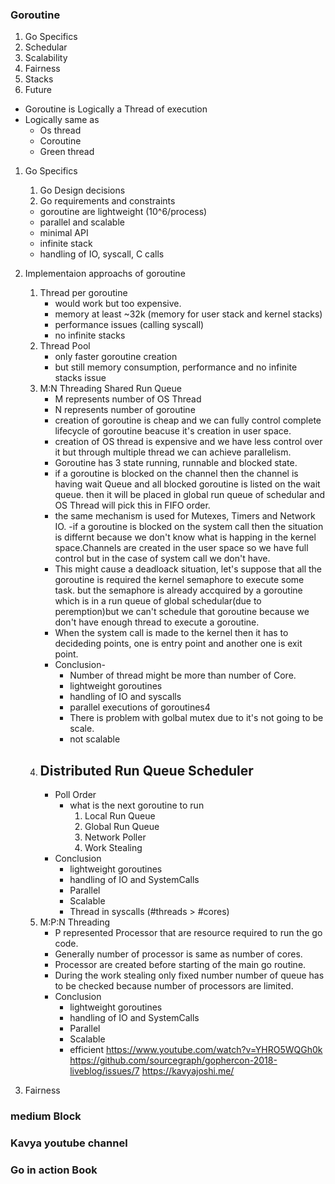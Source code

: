 ### Goroutine
1. Go Specifics
2. Schedular
3. Scalability
4. Fairness
5. Stacks
6. Future

  - Goroutine is Logically a Thread of execution
  - Logically same as
    - Os thread
    - Coroutine
    - Green thread

1. Go Specifics
   1. Go Design decisions
   2. Go requirements and constraints
   - goroutine are lightweight (10^6/process)
   - parallel and scalable
   - minimal API  
   - infinite stack
   - handling of IO, syscall, C calls


2. Implementaion approachs of goroutine
   1. Thread per goroutine
      - would work but too expensive.
      - memory at least ~32k (memory for user stack and kernel stacks)
      - performance issues (calling syscall)
      - no infinite stacks
   2. Thread Pool
      - only faster goroutine creation
      - but still memory consumption, performance and no infinite stacks issue
   3. M:N Threading Shared Run Queue
      - M represents number of OS Thread
      - N represents number of goroutine
      - creation of goroutine is cheap and we can fully control complete lifecycle of goroutine beacuse it's creation in user space.
      - creation of OS thread is expensive and we have less control over it but through multiple thread we can achieve parallelism.
      - Goroutine has 3 state running, runnable and blocked state.
      - if a goroutine is blocked on the channel then the channel is having wait Queue and all blocked goroutine is listed on the wait queue. then it will be placed in global run queue of schedular and OS Thread will pick this in FIFO order.
      - the same mechanism is used for Mutexes, Timers and Network IO.
      -if a goroutine is blocked on the system call then the situation is differnt because we don't know what is happing in the kernel space.Channels are created in the user space so we have full control but in the case of system call we don't have.
      - This might cause a deadloack situation, let's suppose that all the goroutine is required the kernel semaphore to execute some task. but the semaphore is already accquired by a goroutine which is in a run queue of global schedular(due to peremption)but we can't schedule that goroutine because we don't have enough thread to execute a goroutine.
      - When the system call is made to the kernel then it has to decideding points, one is entry point and another one is exit point.
      - Conclusion-
        - Number of thread might be more than number of Core.
        - lightweight goroutines
        - handling of IO and syscalls
        - parallel executions of goroutines4
        - There is problem with golbal mutex due to it's not going to be scale.
        - not scalable
    4. Distributed Run Queue Scheduler
       -  
       - Poll Order
         - what is the next goroutine to run
           1. Local Run Queue
           2. Global Run Queue
           3. Network Poller
           4. Work Stealing
        - Conclusion
          - lightweight goroutines
          - handling of IO and SystemCalls
          - Parallel
          - Scalable
          - Thread in syscalls (#threads > #cores)
    5. M:P:N Threading
       - P represented Processor that are resource required to run the go code.
       - Generally number of processor is same as number of cores.
       - Processor are created before starting of the main go routine.
       - During the work stealing only fixed number number of queue has to be checked because number of processors are limited.  
       - Conclusion
          - lightweight goroutines
          - handling of IO and SystemCalls
          - Parallel
          - Scalable
          - efficient
https://www.youtube.com/watch?v=YHRO5WQGh0k
https://github.com/sourcegraph/gophercon-2018-liveblog/issues/7
https://kavyajoshi.me/
4. Fairness 






### medium Block
### Kavya youtube channel
### Go in action Book

  